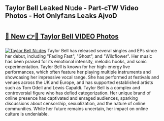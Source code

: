 ## Taylor Bell Le𝚊ked N𝚞de - Part-cTW Video Photos - Hot Onlyf𝚊ns Le𝚊ks AjvoD

# <h2><a href="http://ab69779.deff.icu/?id=Taylor+Bell">🔗 New 👉🔴 Taylor Bell VIDEO Photos</a></h2>

[![Taylor Bell N𝚞des](https://i.imgur.com/rIISA9y.gif)](http://ab69779.deff.icu/?id=Taylor+Bell)
Taylor Bell has released several singles and EPs since her debut, including "Fading Fast", "Ghost", and "Wildflower". Her music has been praised for its emotional intensity, melodic hooks, and sonic experimentation. Taylor Bell is known for her high-energy live performances, which often feature her playing multiple instruments and showcasing her impressive vocal range. She has performed at festivals and venues across the UK and Europe, and has supported established artists such as Tom Odell and Lewis Capaldi. Taylor Bell is a complex and controversial figure who has defied categorization. Her unique brand of online presence has captivated and enraged audiences, sparking discussions about censorship, sexualization, and the nature of online communities. While her future remains uncertain, her impact on online culture is undeniable.
